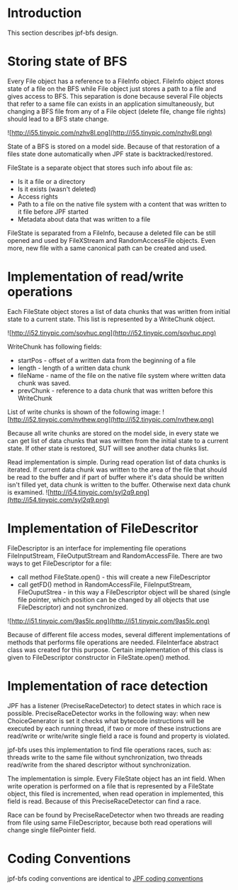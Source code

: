 # Introduction #
This section describes jpf-bfs design.

# Storing state of BFS #
Every File object has a reference to a FileInfo object. FileInfo object stores state of a file on the BFS while File object just stores a path to a file and gives access to BFS. This separation is done because several File objects that refer to a same file can exists in an application simultaneously, but changing a BFS file from any of a File object (delete file, change file rights) should lead to a BFS state change.

![http://i55.tinypic.com/nzhv8l.png](http://i55.tinypic.com/nzhv8l.png)

State of a BFS is stored on a model side. Because of that restoration of a files state done automatically when JPF state is backtracked/restored.

FileState is a separate object that stores such info about file as:
  * Is it a file or a directory
  * Is it exists (wasn't deleted)
  * Access rights
  * Path to a file on the native file system with a content that was written to it file before JPF started
  * Metadata about data that was written to a file

FileState is separated from a FileInfo, because a deleted file can be still opened and used by FileXStream and RandomAccessFile objects. Even more, new file with a same canonical path can be created and used.


# Implementation of read/write operations #
Each FileState object stores a list of data chunks that was written from initial state to a current state. This list is represented by a WriteChunk object.

![http://i52.tinypic.com/sovhuc.png](http://i52.tinypic.com/sovhuc.png)

WriteChunk has following fields:
  * startPos - offset of a written data from the beginning of a file
  * length - length of a written data chunk
  * fileName - name of the file on the native file system where written data chunk was saved.
  * prevChunk - reference to a data chunk that was written before this WriteChunk

List of write chunks is shown of the following image:
![http://i52.tinypic.com/nvthew.png](http://i52.tinypic.com/nvthew.png)

Because all write chunks are stored on the model side, in every state we can get list of data chunks that was written from the initial state to a current state. If other state is restored, SUT will see another data chunks list.

Read implementation is simple. During read operation list of data chunks is iterated. If current data chunk was written to the area of the file that should be read to the buffer and if part of buffer where it's data should be written isn't filled yet, data chunk is written to the buffer. Otherwise next data chunk is examined.
![http://i54.tinypic.com/syl2q9.png](http://i54.tinypic.com/syl2q9.png)


# Implementation of FileDescritor #
FileDescriptor is an interface for implementing file operations FileInputStream, FileOutputStream and RandomAccessFile. There are two ways to get FileDescriptor for a file:
  * call method FileState.open() - this will create a new FileDescriptor
  * call getFD() method in RandomAccessFile, FileInputStream, FileOuputStrea - in this way a FileDescriptor object will be shared (single file pointer, which position can be changed by all objects that use FileDescriptor) and not synchronized.

![http://i51.tinypic.com/9as5lc.png](http://i51.tinypic.com/9as5lc.png)

Because of different file access modes, several different implementations of methods that performs file operations are needed. FileInterface abstract class was created for this purpose. Certain implementation of this class is given to FileDescriptor constructor in FileState.open() method.

# Implementation of race detection #
JPF has a listener (PreciseRaceDetector) to detect states in which race is possible. PreciseRaceDetector works in the following way: when new ChoiceGenerator is set it checks what bytecode instructions will be executed by each running thread, if two or more of these instructions are read/write  or write/write single field a race is found and property is violated.

jpf-bfs uses this implementation to find file operations races, such as: threads write to the same file without synchronization, two threads read/write from the shared descriptor without synchronization.

The implementation is simple. Every FileState object has an int field. When write operation is performed on a file that is represented by a FileState object, this filed is incremented, when read operation in implemented, this field is read. Because of this PreciseRaceDetector can find a race.

Race can be found by PreciseRaceDetector when two threads are reading from file using same FileDescriptor,   because both read operations will change single filePointer field.

# Coding Conventions #
jpf-bfs coding conventions are identical to [JPF coding conventions](http://babelfish.arc.nasa.gov/trac/jpf/wiki/devel/coding_conventions)